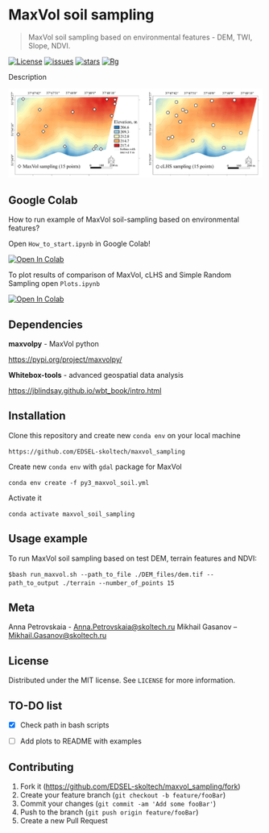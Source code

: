 # MaxVol soil sampling
> MaxVol soil sampling based on environmental features - DEM, TWI, Slope, NDVI.

[![License](https://img.shields.io/github/license/EDSEL-skoltech/maxvol_sampling)](https://github.com/EDSEL-skoltech/maxvol_sampling/blob/main/LICENSE)
[![issues](https://img.shields.io/github/issues/EDSEL-skoltech/maxvol_sampling)](https://github.com/EDSEL-skoltech/maxvol_sampling/issues)
[![stars](https://img.shields.io/github/stars/EDSEL-skoltech/maxvol_sampling)](https://github.com/EDSEL-skoltech/maxvol_sampling/stargazers)
[![Rg](https://img.shields.io/badge/ResearchGate-Follow-green)](https://www.researchgate.net/project/Digital-Agro)


Description 


![graphical](plots/agricultural_systems/README.png)

## Google Colab 

How to run example of MaxVol soil-sampling based on environmental features? 

Open `How_to_start.ipynb` in Google Colab!

<a href="https://colab.research.google.com/github/EDSEL-skoltech/maxvol_sampling/blob/main/How_to_start.ipynb" target="_parent"><img src="https://colab.research.google.com/assets/colab-badge.svg" alt="Open In Colab"/></a>

To plot results of comparison of MaxVol, cLHS and Simple Random Sampling open `Plots.ipynb`

<a href="https://colab.research.google.com/github/EDSEL-skoltech/maxvol_sampling/blob/main/Boxplots_Interpolation.ipynb" target="_parent"><img src="https://colab.research.google.com/assets/colab-badge.svg" alt="Open In Colab"/></a>

## Dependencies 

**maxvolpy** - MaxVol python

https://pypi.org/project/maxvolpy/

**Whitebox-tools** - advanced geospatial data analysis

https://jblindsay.github.io/wbt_book/intro.html


## Installation

Clone this repository and create new `conda env` on your local machine

`https://github.com/EDSEL-skoltech/maxvol_sampling`

Create new `conda env` with `gdal` package for MaxVol

`conda env create -f py3_maxvol_soil.yml`

Activate it 

`conda activate maxvol_soil_sampling`

## Usage example

To run MaxVol soil sampling based on test DEM, terrain features and NDVI:

`$bash run_maxvol.sh --path_to_file ./DEM_files/dem.tif --path_to_output ./terrain --number_of_points 15`

## Meta

Anna Petrovskaia - Anna.Petrovskaia@skoltech.ru
Mikhail Gasanov – Mikhail.Gasanov@skoltech.ru

## License

Distributed under the MIT license. See ``LICENSE`` for more information.

## TO-DO list

- [X] Check path in bash scripts
- [ ] Add plots to README with examples



## Contributing

1. Fork it (<https://github.com/EDSEL-skoltech/maxvol_sampling/fork>)
2. Create your feature branch (`git checkout -b feature/fooBar`)
3. Commit your changes (`git commit -am 'Add some fooBar'`)
4. Push to the branch (`git push origin feature/fooBar`)
5. Create a new Pull Request

